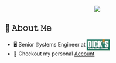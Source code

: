 <p align="center">
<img src="https://media.tenor.com/p5q73vRBB5sAAAAC/obiwan-hellothere.gif">
</p>

## :page_with_curl: 𝙰𝚋𝚘𝚞𝚝 𝙼𝚎
- 🖥 Senior 𝚂ystems Engineer at [<img src="https://raw.githubusercontent.com/B4D-TP/B4D-TP/main/assests/dsg.svg" height="30em" align="center" alt="Dick's Sporting Goods" title="Dick's Sporting Goods"/>](https://www.dickssportinggoods.com/)
- 🏁 Checkout my personal [Account](https://github.com/N31L-X) 
